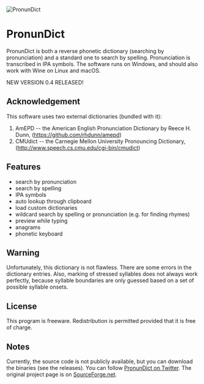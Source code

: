 ![PronunDict](https://a.fsdn.com/con/app/proj/pronundict/screenshots/pronundict-4.png/max/max/1)


# PronunDict
PronunDict is both a reverse phonetic dictionary (searching by pronunciation) and a standard one to search by spelling. Pronunciation is transcribed in IPA symbols. The software runs on Windows, and should also work with Wine on Linux and macOS.

NEW VERSION 0.4 RELEASED!

## Acknowledgement
This software uses two external dictionaries (bundled with it):
1. AmEPD -- the American English Pronunciation Dictionary by Reece H. Dunn, (https://github.com/rhdunn/amepd)
2. CMUdict -- the Carnegie Mellon University Pronouncing Dictionary, (http://www.speech.cs.cmu.edu/cgi-bin/cmudict)

## Features
* search by pronunciation
* search by spelling
* IPA symbols
* auto lookup through clipboard
* load custom dictionaries
* wildcard search by spelling or pronunciation (e.g. for finding rhymes)
* preview while typing
* anagrams
* phonetic keyboard

## Warning
Unfortunately, this dictionary is not flawless. There are some errors in the dictionary entries. Also, marking of stressed syllables does not always work perfectly, because syllable boundaries are only guessed based on a set of possible syllable onsets.

## License
This program is freeware. Redistribution is permitted provided that it is free of charge.

## Notes
Currently, the source code is not publicly available, but you can download the binaries (see the releases).
You can follow [PronunDict on Twitter](https://twitter.com/PronunDict).
The original project page is on [SourceForge.net](https://sourceforge.net/projects/pronundict/).
